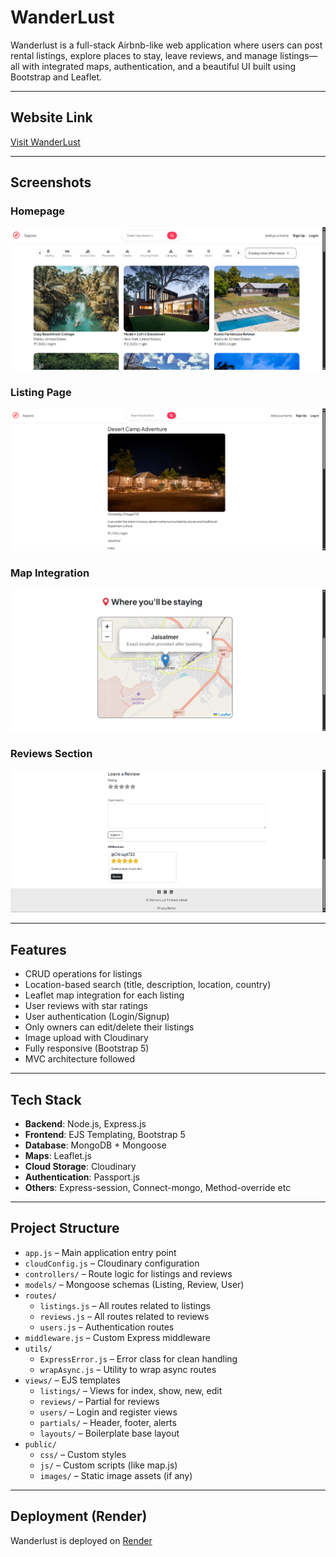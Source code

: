 # WanderLust

Wanderlust is a full-stack Airbnb-like web application where users can post rental listings, explore places to stay, leave reviews, and manage listings—all with integrated maps, authentication, and a beautiful UI built using Bootstrap and Leaflet.

---

## Website Link

[Visit WanderLust](https://wanderlust-l8kk.onrender.com/)  

---

## Screenshots

 ### Homepage
![Homepage](assets/homepage.png)


### Listing Page
![Listing Page](assets/listing-page.png)

### Map Integration
![Map Integration](assets/map.png)

### Reviews Section
![Reviews](assets/reviews.png)

---

## Features

- CRUD operations for listings
- Location-based search (title, description, location, country)
- Leaflet map integration for each listing
- User reviews with star ratings
- User authentication (Login/Signup)
- Only owners can edit/delete their listings
- Image upload with Cloudinary
- Fully responsive (Bootstrap 5)
- MVC architecture followed

---

## Tech Stack

- **Backend**: Node.js, Express.js
- **Frontend**: EJS Templating, Bootstrap 5
- **Database**: MongoDB + Mongoose
- **Maps**: Leaflet.js
- **Cloud Storage**: Cloudinary
- **Authentication**: Passport.js
- **Others**: Express-session, Connect-mongo, Method-override etc

---

 ## Project Structure

- `app.js` – Main application entry point
- `cloudConfig.js` – Cloudinary configuration
- `controllers/` – Route logic for listings and reviews
- `models/` – Mongoose schemas (Listing, Review, User)
- `routes/`
  - `listings.js` – All routes related to listings
  - `reviews.js` – All routes related to reviews
  - `users.js` – Authentication routes
- `middleware.js` – Custom Express middleware
- `utils/`
  - `ExpressError.js` – Error class for clean handling
  - `wrapAsync.js` – Utility to wrap async routes
- `views/` – EJS templates
  - `listings/` – Views for index, show, new, edit
  - `reviews/` – Partial for reviews
  - `users/` – Login and register views
  - `partials/` – Header, footer, alerts
  - `layouts/` – Boilerplate base layout
- `public/`
  - `css/` – Custom styles
  - `js/` – Custom scripts (like map.js)
  - `images/` – Static image assets (if any)


---

## Deployment (Render)

Wanderlust is deployed on [Render](https://render.com)
